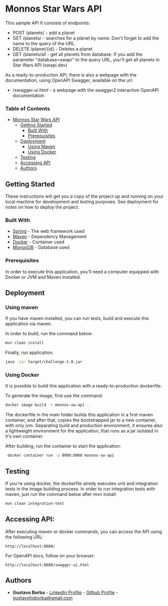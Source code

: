 # Monnos Star Wars API

This sample API <API DESCRIPTION>
It consists of <NUMBER OF ENDPOINTS> endpoints:

* POST /planets/ - add a planet
* GET /planets/ - searches for a planet by name. Don't forget to add the name to the query of the URL.
* DELETE /planet/{id} - Deletes a planet
* GET /planets/all - get all planets from database. If you add the parameter "database=swapi" to the query URL, you'll get all planets in Star Wars API (swapi.dev)

As a ready-to-production API, there is also a webpage with the documentation, using OpenAPI Swagger, 
available on the url:
* /swagger-ui.html - a webpage with the swagger2 interactive OpenAPI documentation 

### Table of Contents

- [Monnos Star Wars API](#monnos-star-wars-api)
  * [Getting Started](#getting-started)
    + [Built With](#built-with)
    + [Prerequisites](#prerequisites)
  * [Deployment](#deployment)
    + [Using Maven](#using-maven)
    + [Using Docker](#using-docker)
  * [Testing](#testing)
  * [Accessing API](#accessing-api)
  * [Authors](#authors)

## Getting Started

These instructions will get you a copy of the project up and running on your local machine for development and testing purposes. See deployment for notes on how to deploy the project.


### Built With

* [Spring](https://spring.io/) - The web framework used
* [Maven](https://maven.apache.org/) - Dependency Management
* [Docker](https://www.docker.com/) - Container used
* [MongoDB](https://www.mongodb.com/) - Database used

### Prerequisites

In order to execute this application, you'll need a computer equipped with Docker or JVM and Maven installed.

## Deployment

### Using maven

If you have maven installed, you can run tests, build and execute this application via maven.

In order to build, run the command below:
```bash
mvn clean install
```

Finally, run application:
```bash
java -jar target/challenge-1.0.jar
``` 

### Using Docker

It is possible to build this application with a ready-to-production dockerfile.

To generate the image, first use the command:
```bash
docker image build -t monnos-sw-api .
```
The dockerfile in the main folder builds this application in a first maven container, 
and after that, copies the bootstrapped jar to a new container, with only jvm.
Separating build and production environment, it ensures also a lightweight environment for the application, 
that runs as a jar isolated in it's own container.

After building, run the container to start the application: 
```bash
 docker container run -p 8080:8080 monnos-sw-api
```

## Testing

If you're using docker, the dockerfile alredy executes unit and integration tests in the image building process. 
In order to run integration tests with maven, just run the command below after mvn install:
```bash
mvn clean integration-test
```

## Accessing API:

After executing maven or docker commands, you can access the API using the following URL:
```
http://localhost:8080/
```

For OpenAPI docs, follow on your browser:
```
http://localhost:8080/swagger-ui.html
```


## Authors

* **Gustavo Borba** - [LinkedIn Profile](https://www.linkedin.com/in/gustavohsborba/) - [Github Profile](https://github.com/gustavohsborba) - [gustavohsborba@gmail.com](mailto:gustavohsborba@gmail.com)
